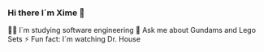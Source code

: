 ### Hi there I´m Xime 👋
👩‍💻 I´m studying software engineering 
👾 Ask me about Gundams and Lego Sets
⚡ Fun fact: I´m watching Dr. House
<!--
**XimenaCapitaine/XimenaCapitaine** is a ✨ _special_ ✨ repository because its `README.md` (this file) appears on your GitHub profile.

Here are some ideas to get you started:

- 🔭 I’m currently working on ...
- 🌱 I’m currently learning ...
- 👯 I’m looking to collaborate on ...
- 🤔 I’m looking for help with ...
- 💬 Ask me about ...
- 📫 How to reach me: ...
- 😄 Pronouns: ...
- ⚡ Fun fact: ...
-->
